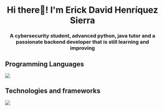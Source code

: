 <h1 align="center">Hi there👋! I'm Erick David Henríquez Sierra </h1>
<h3 align="center">A cybersecurity student, advanced python, java tutor and a passionate backend developer that is still learning and improving</h3>

<p align="center">
    <h2>Programming Languages</h2>
    <a href="https://skillicons.dev">
        <img src="https://skillicons.dev/icons?i=javascript,typescript,html,css,python,java" />
    </a>
</p>

<p align="center">
    <h2>Technologies and frameworks</h2>
    <a href="https://skillicons.dev">
        <img src="https://skillicons.dev/icons?i=express,mongodb,postgres,nodejs,react" />
    </a>
</p>
